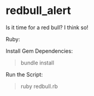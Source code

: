 redbull_alert
=============

Is it time for a red bull? I think so!

Ruby:

Install Gem Dependencies:
> bundle install

Run the Script:
> ruby redbull.rb